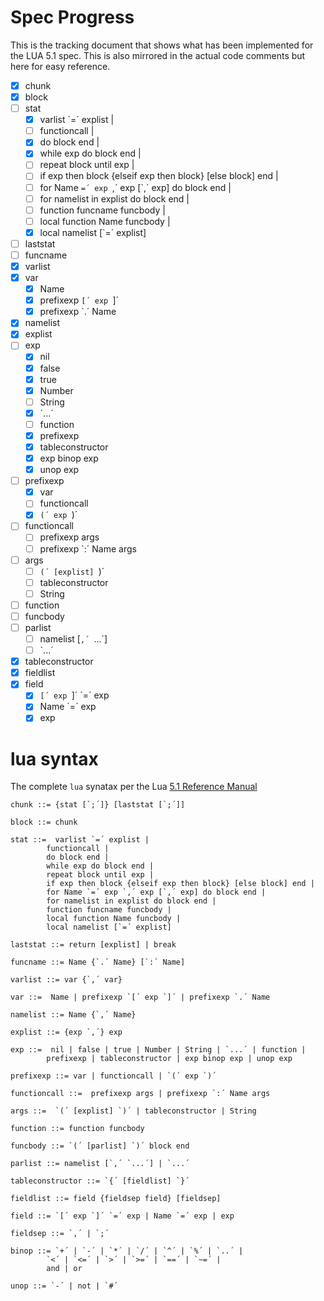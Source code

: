 # Spec Progress
This is the tracking document that shows what has been implemented for the LUA 5.1 spec. This is also mirrored in the actual code comments but here for easy reference. 

- [x] chunk
- [x] block
- [ ] stat
    - [x] varlist `=´ explist | 
    - [ ] functioncall | 
    - [x] do block end | 
    - [x] while exp do block end | 
    - [ ] repeat block until exp | 
    - [ ] if exp then block {elseif exp then block} [else block] end | 
    - [ ] for Name `=´ exp `,´ exp [`,´ exp] do block end | 
    - [ ] for namelist in explist do block end | 
    - [ ] function funcname funcbody | 
    - [ ] local function Name funcbody | 
    - [x] local namelist [`=´ explist] 
- [ ] laststat
- [ ] funcname
- [x] varlist
- [x] var
    - [x] Name
    - [x] prefixexp `[´ exp `]´
    - [x] prefixexp `.´ Name 
- [x] namelist
- [x] explist
- [ ] exp
    - [x] nil
    - [x] false
    - [x] true
    - [x] Number
    - [ ] String
    - [x] `...´
    - [ ] function
    - [x] prefixexp
    - [x] tableconstructor
    - [x] exp binop exp
    - [x] unop exp 
- [ ] prefixexp
    - [x] var
    - [ ] functioncall
    - [x] `(´ exp `)´
- [ ] functioncall 
    - [ ] prefixexp args
    - [ ] prefixexp `:´ Name args 
- [ ] args
    - [ ] `(´ [explist] `)´
    - [ ] tableconstructor
    - [ ] String 
- [ ] function
- [ ] funcbody
- [ ] parlist
    - [ ] namelist [`,´ `...´]
    - [ ] `...´
- [x] tableconstructor
- [x] fieldlist
- [x] field
    - [x] `[´ exp `]´ `=´ exp
    - [x] Name `=´ exp
    - [x] exp

# lua syntax
The complete `lua` synatax per the Lua [5.1 Reference Manual](https://www.lua.org/manual/5.1/manual.html#8)

```
chunk ::= {stat [`;´]} [laststat [`;´]]

block ::= chunk

stat ::=  varlist `=´ explist | 
        functioncall | 
        do block end | 
        while exp do block end | 
        repeat block until exp | 
        if exp then block {elseif exp then block} [else block] end | 
        for Name `=´ exp `,´ exp [`,´ exp] do block end | 
        for namelist in explist do block end | 
        function funcname funcbody | 
        local function Name funcbody | 
        local namelist [`=´ explist] 

laststat ::= return [explist] | break

funcname ::= Name {`.´ Name} [`:´ Name]

varlist ::= var {`,´ var}

var ::=  Name | prefixexp `[´ exp `]´ | prefixexp `.´ Name 

namelist ::= Name {`,´ Name}

explist ::= {exp `,´} exp

exp ::=  nil | false | true | Number | String | `...´ | function | 
        prefixexp | tableconstructor | exp binop exp | unop exp 

prefixexp ::= var | functioncall | `(´ exp `)´

functioncall ::=  prefixexp args | prefixexp `:´ Name args 

args ::=  `(´ [explist] `)´ | tableconstructor | String 

function ::= function funcbody

funcbody ::= `(´ [parlist] `)´ block end

parlist ::= namelist [`,´ `...´] | `...´

tableconstructor ::= `{´ [fieldlist] `}´

fieldlist ::= field {fieldsep field} [fieldsep]

field ::= `[´ exp `]´ `=´ exp | Name `=´ exp | exp

fieldsep ::= `,´ | `;´

binop ::= `+´ | `-´ | `*´ | `/´ | `^´ | `%´ | `..´ | 
        `<´ | `<=´ | `>´ | `>=´ | `==´ | `~=´ | 
        and | or

unop ::= `-´ | not | `#´
```